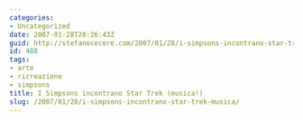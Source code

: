 ```yaml
---
categories:
- Uncategorized
date: 2007-01-28T20:26:43Z
guid: http://stefanocecere.com/2007/01/28/i-simpsons-incontrano-star-trek-musica/
id: 488
tags:
- arte
- ricreazione
- simpsons
title: I Simpsons incontrano Star Trek (musica!)
slug: /2007/01/28/i-simpsons-incontrano-star-trek-musica/
---
```


<div>
</div>